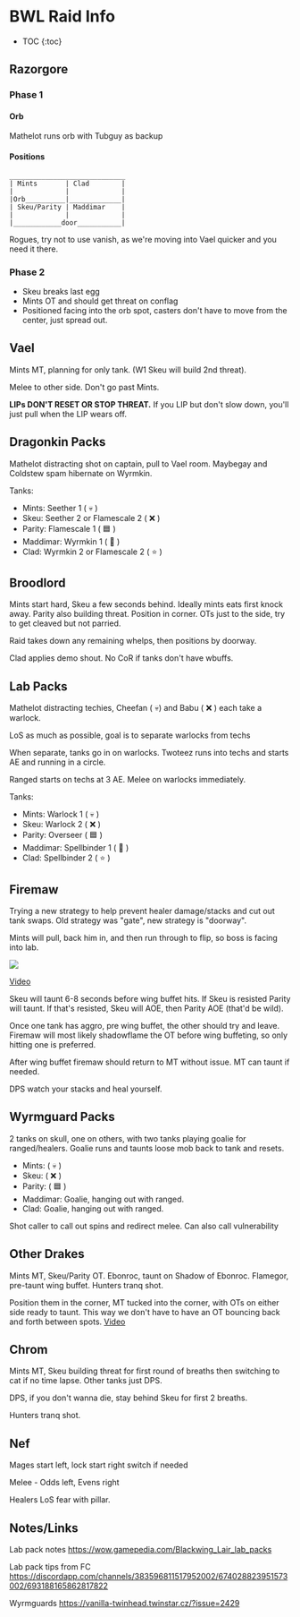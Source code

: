 # BWL Raid Info

* TOC
{:toc}

## Razorgore

### Phase 1
#### Orb
Mathelot runs orb with Tubguy as backup

#### Positions
```
_____________________________
| Mints       | Clad        |
|             |             |
|Orb__________|_____________|
| Skeu/Parity | Maddimar    |
|             |             |
|____________door___________|
```

Rogues, try not to use vanish, as we're moving into Vael quicker and you need it there.

### Phase 2
* Skeu breaks last egg
* Mints OT and should get threat on conflag
* Positioned facing into the orb spot, casters don't have to move from the center, just spread out.

## Vael

Mints MT, planning for only tank. (W1 Skeu will build 2nd threat).

Melee to other side. Don't go past Mints.

**LIPs DON'T RESET OR STOP THREAT.** If you LIP but don't slow down, you'll just pull when the LIP wears off.

## Dragonkin Packs

Mathelot distracting shot on captain, pull to Vael room. Maybegay and Coldstew spam hibernate on Wyrmkin.

Tanks:
* Mints: Seether 1 ( :skull: )
* Skeu: Seether 2 or Flamescale 2 ( :x: )
* Parity: Flamescale 1 ( :blue_square: )
* Maddimar: Wyrmkin 1 ( :crescent_moon: ) 
* Clad: Wyrmkin 2 or Flamescale 2 ( :star: )

## Broodlord
Mints start hard, Skeu a few seconds behind. Ideally mints eats first knock away. Parity also building threat. Position in corner. OTs just to the side, try to get cleaved but not parried.

Raid takes down any remaining whelps, then positions by doorway. 

Clad applies demo shout. No CoR if tanks don't have wbuffs.

## Lab Packs

Mathelot distracting techies, Cheefan ( :skull:) and Babu ( :x: ) each take a warlock.

LoS as much as possible, goal is to separate warlocks from techs

When separate, tanks go in on warlocks. Twoteez runs into techs and starts AE and running in a circle.

Ranged starts on techs at 3 AE. Melee on warlocks immediately.

Tanks:
* Mints: Warlock 1 ( :skull: )
* Skeu: Warlock 2 ( :x: )
* Parity: Overseer ( :blue_square: )
* Maddimar: Spellbinder 1 ( :crescent_moon: )
* Clad: Spellbinder 2 ( :star: )

## Firemaw

Trying a new strategy to help prevent healer damage/stacks and cut out tank swaps.
Old strategy was "gate", new strategy is "doorway".

Mints will pull, back him in, and then run through to flip, so boss is facing into lab.

![](https://user-images.githubusercontent.com/64050515/79832084-81236880-835d-11ea-80fc-7e8d6b043873.jpg)

[Video](https://clips.twitch.tv/HungryBenevolentBaboonYouDontSay)

Skeu will taunt 6-8 seconds before wing buffet hits.
If Skeu is resisted Parity will taunt. If that's resisted, Skeu will AOE, then Parity AOE (that'd be wild).

Once one tank has aggro, pre wing buffet, the other should try and leave.
Firemaw will most likely shadowflame the OT before wing buffeting, so only hitting one is preferred.

After wing buffet firemaw should return to MT without issue.
MT can taunt if needed.

DPS watch your stacks and heal yourself.

## Wyrmguard Packs

2 tanks on skull, one on others, with two tanks playing goalie for ranged/healers. Goalie runs and taunts loose mob back to tank and resets.

* Mints: ( :skull: )
* Skeu: ( :x: )
* Parity: ( :blue_square: )
* Maddimar: Goalie, hanging out with ranged.
* Clad: Goalie, hanging out with ranged.

Shot caller to call out spins and redirect melee. Can also call vulnerability

## Other Drakes

Mints MT, Skeu/Parity OT. Ebonroc, taunt on Shadow of Ebonroc. Flamegor, pre-taunt wing buffet. Hunters tranq shot.

Position them in the corner, MT tucked into the corner, with OTs on either side ready to taunt. This way we don't have to have an OT bouncing back and forth between spots. [Video](https://www.twitch.tv/videos/596152667?t=0h42m36s)

## Chrom

Mints MT, Skeu building threat for first round of breaths then switching to cat if no time lapse. Other tanks just DPS.

DPS, if you don't wanna die, stay behind Skeu for first 2 breaths.

Hunters tranq shot.

## Nef

Mages start left, lock start right switch if needed

Melee - Odds left, Evens right

Healers LoS fear with pillar.

## Notes/Links
Lab pack notes https://wow.gamepedia.com/Blackwing_Lair_lab_packs

Lab pack tips from FC
https://discordapp.com/channels/383596811517952002/674028823951573002/693188165862817822

Wyrmguards
https://vanilla-twinhead.twinstar.cz/?issue=2429

